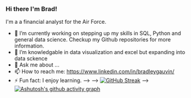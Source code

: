 ### Hi there I'm Brad!

I'm a a financial analyst for the Air Force.

- 🔭 I’m currently working on stepping up my skills in SQL, Python and general data science.  Checkup my Github repositories for more information. 
- 🌱 I’m knowledgable in data visualization and excel but expanding into data sckence
- 💬 Ask me about ...
- 📫 How to reach me: https://www.linkedin.com/in/bradleygauvin/
- ⚡ Fun fact: I enjoy learning.
-->
--> [![GitHub Streak](https://github-readme-streak-stats.herokuapp.com?user=bradgauvin&theme=dark)](https://git.io/streak-stats)
--> [![Ashutosh's github activity graph](https://activity-graph.herokuapp.com/graph?bradgauvin=Ashutosh00710)](https://github.com/ashutosh00710/github-readme-activity-graph)
